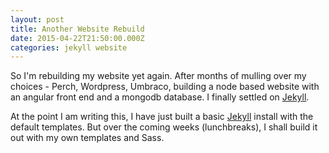 ```yaml
---
layout: post
title: Another Website Rebuild
date: 2015-04-22T21:50:00.000Z
categories: jekyll website
---
```

So I&#39;m rebuilding my website yet again. After months of mulling over my choices - Perch, Wordpress, Umbraco, building a node based website with an angular front end and a mongodb database. I finally settled on [Jekyll](http://www.jekyllrb.com).

At the point I am writing this, I have just built a basic [Jekyll](http://www.jekyllrb.com) install with the default templates. But over the coming weeks (lunchbreaks), I shall build it out with my own templates and Sass.